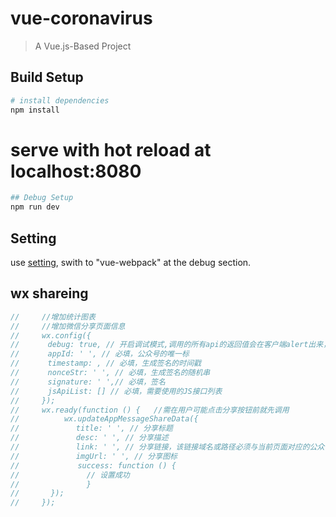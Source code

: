 # vue-coronavirus

> A Vue.js-Based Project

## Build Setup

``` bash
# install dependencies
npm install
```
# serve with hot reload at localhost:8080
```bash
## Debug Setup
npm run dev
```
## Setting
use [setting](https://github.com/axmand/kiwi.settings/blob/master/vscode/setting), swith to "vue-webpack" at the debug section.

## wx shareing
``` javascript
//     //增加统计图表
//     //增加微信分享页面信息
//     wx.config({    
// 　　  debug: true, // 开启调试模式,调用的所有api的返回值会在客户端alert出来，若要查看传入的参数，可以在pc端打开，参数信息会通过log打出，仅在pc端时才会打印。　　
// 　　  appId: ' ', // 必填，公众号的唯一标    
// 　　  timestamp: , // 必填，生成签名的时间戳
// 　　  nonceStr: ' ', // 必填，生成签名的随机串
// 　　  signature: ' ',// 必填，签名
// 　　  jsApiList: [] // 必填，需要使用的JS接口列表
//     });
//     wx.ready(function () {   //需在用户可能点击分享按钮前就先调用
// 		    wx.updateAppMessageShareData({ 
// 		　　　　title: ' ', // 分享标题
// 		　　　　desc: ' ', // 分享描述
// 		　　　　link: ' ', // 分享链接，该链接域名或路径必须与当前页面对应的公众号JS安全域名一致
// 		　　　　imgUrl: ' ', // 分享图标
// 		       success: function () {          
//               // 设置成功
//               }
//       });
//     });
```


